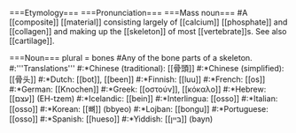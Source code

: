===Etymology===
===Pronunciation===
===Mass noun===
#A [[composite]] [[material]] consisting largely of [[calcium]] [[phosphate]] and [[collagen]] and making up the [[skeleton]] of most [[vertebrate]]s. See also [[cartilage]]. 

===Noun===
plural = bones
#Any of the bone parts of a skeleton.
#:'''Translations'''
#:*Chinese (traditional): [[骨頭]]
#:*Chinese (simplified): [[骨头]]
#:*Dutch: [[bot]], [[been]]
#:*Finnish: [[luu]]
#:*French: [[os]]
#:*German: [[Knochen]]
#:*Greek: [[οστούν]], [[κόκαλο]]
#:*Hebrew: [[עצם]] (EH-tzem)
#:*Icelandic: [[bein]]
#:*Interlingua: [[osso]]
#:*Italian: [[osso]]
#:*Korean: [[뼈]] (bbyeo)
#:*Lojban: [[bongu]]
#:*Portuguese: [[osso]]
#:*Spanish: [[hueso]]
#:*Yiddish: [[בּײן]] (bayn)